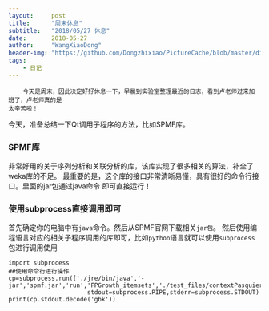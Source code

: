 ```yaml
---
layout:     post
title:      "周末休息"
subtitle:   "2018/05/27 休息"
date:       2018-05-27
author:     "WangXiaoDong"
header-img: "https://github.com/Dongzhixiao/PictureCache/blob/master/diaryPic/20180527.jpg?raw=true"
tags:
    - 日记
---
```



```
    今天是周末，因此决定好好休息一下，早晨到实验室整理最近的日志，看到卢老师过来加班了，卢老师真的是
太辛苦啦！
```

今天，准备总结一下Qt调用子程序的方法，比如SPMF库。

### SPMF库

非常好用的关于序列分析和关联分析的库，该库实现了很多相关的算法，补全了weka库的不足。
最重要的是，这个库的接口非常清晰易懂，具有很好的命令行接口。里面的jar包通过java命令
即可直接运行！

### 使用subprocess直接调用即可

首先确定你的电脑中有`java`命令。然后从SPMF官网下载相关`jar包`。
然后使用编程语言对应的相关子程序调用的库即可，比如`python`语言就可以使用`subprocess`包进行调用使用

```
import subprocess
##使用命令行进行操作
cp=subprocess.run(['./jre/bin/java','-jar','spmf.jar','run','FPGrowth_itemsets','./test_files/contextPasquier99.txt','output.txt','40%'],
                      stdout=subprocess.PIPE,stderr=subprocess.STDOUT)
print(cp.stdout.decode('gbk'))
```